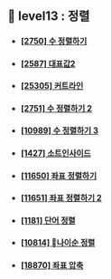 ## 🚥 level13 : 정렬
- #### [[2750] 수 정렬하기](https://www.acmicpc.net/problem/2750)
- #### [[2587] 대표값2](https://www.acmicpc.net/problem/2587)
- #### [[25305] 커트라인](https://www.acmicpc.net/problem/25305)
- #### [[2751] 수 정렬하기 2](https://www.acmicpc.net/problem/2751)
- #### [[10989] 수 정렬하기 3](https://www.acmicpc.net/problem/10989)
- #### [[1427] 소트인사이드](https://www.acmicpc.net/problem/1427)
- #### [[11650] 좌표 정렬하기](https://www.acmicpc.net/problem/11650)
- #### [[11651] 좌표 정렬하기 2](https://www.acmicpc.net/problem/11651)
- #### [[1181] 단어 정렬](https://www.acmicpc.net/problem/1181)
- #### [[10814] 나이순 정렬](https://www.acmicpc.net/problem/10814)
- #### [[18870] 좌표 압축](https://www.acmicpc.net/problem/18870)
